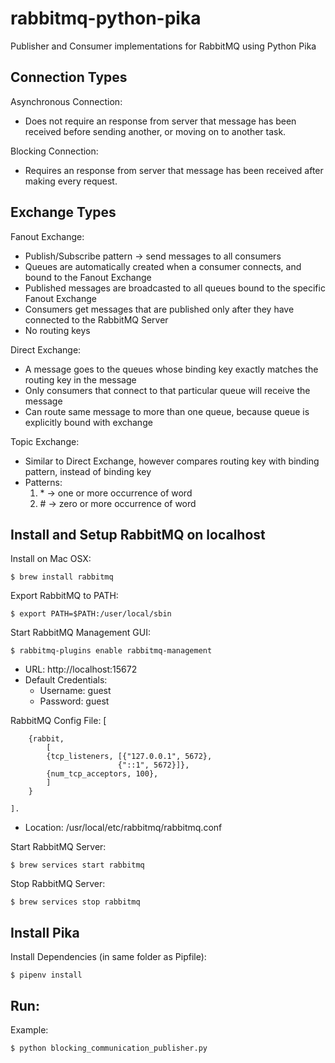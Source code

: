 # rabbitmq-python-pika
Publisher and Consumer implementations for RabbitMQ using Python Pika

## Connection Types
Asynchronous Connection:
  - Does not require an response from server that message has been received before sending another, or moving on to another task.

Blocking Connection:
  - Requires an response from server that message has been received after making every request.

## Exchange Types
Fanout Exchange:
  - Publish/Subscribe pattern -> send messages to all consumers
  - Queues are automatically created when a consumer connects, and bound to the Fanout Exchange
  - Published messages are broadcasted to all queues bound to the specific Fanout Exchange
  - Consumers get messages that are published only after they have connected to the RabbitMQ Server
  - No routing keys

Direct Exchange:
  - A message goes to the queues whose binding key exactly matches the routing key in the message
  - Only consumers that connect to that particular queue will receive the message
  - Can route same message to more than one queue, because queue is explicitly bound with exchange

Topic Exchange:
  - Similar to Direct Exchange, however compares routing key with binding pattern, instead of binding key
  - Patterns:
    1. \* -> one or more occurrence of word
    2. \# -> zero or more occurrence of word

## Install and Setup RabbitMQ on localhost
Install on Mac OSX:
    
    $ brew install rabbitmq
    
Export RabbitMQ to PATH:

    $ export PATH=$PATH:/user/local/sbin
    
Start RabbitMQ Management GUI:

    $ rabbitmq-plugins enable rabbitmq-management
    
  - URL: http://localhost:15672
  - Default Credentials: 
    - Username: guest
    - Password: guest
  
RabbitMQ Config File: 
    [

        {rabbit,
            [
            {tcp_listeners, [{"127.0.0.1", 5672},
                            {"::1", 5672}]},
            {num_tcp_acceptors, 100},
            ]
        }
        
    ].

  - Location: /usr/local/etc/rabbitmq/rabbitmq.conf


Start RabbitMQ Server:

    $ brew services start rabbitmq
    
Stop RabbitMQ Server:

    $ brew services stop rabbitmq

## Install Pika
Install Dependencies (in same folder as Pipfile):

    $ pipenv install 
    
## Run:
Example:

    $ python blocking_communication_publisher.py
